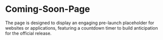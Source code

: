 # Coming-Soon-Page
The page is designed to display an engaging pre-launch placeholder for websites or applications, featuring a countdown timer to build anticipation for the official release.
